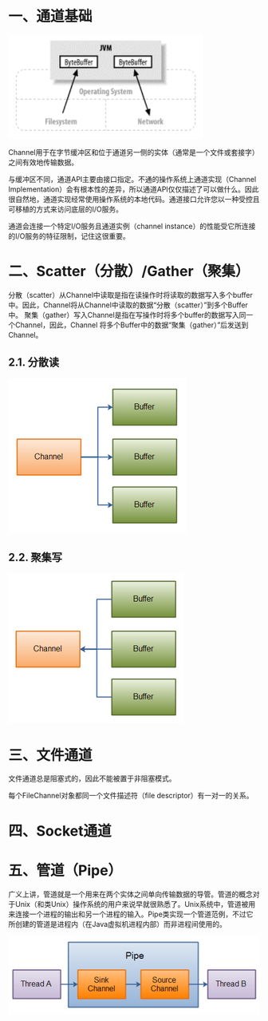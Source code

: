# 一、通道基础

![](../../images/io/Channel.png)

Channel用于在字节缓冲区和位于通道另一侧的实体（通常是一个文件或套接字）之间有效地传输数据。

与缓冲区不同，通道API主要由接口指定。不通的操作系统上通道实现（Channel Implementation）会有根本性的差异，所以通道API仅仅描述了可以做什么。因此很自然地，通道实现经常使用操作系统的本地代码。通道接口允许您以一种受控且可移植的方式来访问底层的I/O服务。

通道会连接一个特定I/O服务且通道实例（channel instance）的性能受它所连接的I/O服务的特征限制，记住这很重要。

# 二、Scatter（分散）/Gather（聚集）

分散（scatter）从Channel中读取是指在读操作时将读取的数据写入多个buffer中。因此，Channel将从Channel中读取的数据“分散（scatter）”到多个Buffer中。
聚集（gather）写入Channel是指在写操作时将多个buffer的数据写入同一个Channel，因此，Channel 将多个Buffer中的数据“聚集（gather）”后发送到Channel。

## 2.1. 分散读

![](../../images/io/scatter.png)

## 2.2. 聚集写

![](../../images/io/gather.png)

# 三、文件通道

文件通道总是阻塞式的，因此不能被置于非阻塞模式。

每个FileChannel对象都同一个文件描述符（file descriptor）有一对一的关系。

# 四、Socket通道

# 五、管道（Pipe）

广义上讲，管道就是一个用来在两个实体之间单向传输数据的导管。管道的概念对于Unix（和类Unix）操作系统的用户来说早就很熟悉了。Unix系统中，管道被用来连接一个进程的输出和另一个进程的输入。Pipe类实现一个管道范例，不过它所创建的管道是进程内（在Java虚拟机进程内部）而非进程间使用的。

![](../../images/io/pipe.bmp)

































